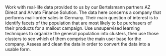 Work with real-life data provided to us by our Bertelsmann partners AZ Direct and Arvato Finance Solution. 
The data here concerns a company that performs mail-order sales in Germany. 
Their main question of interest is to identify facets of the population that are most likely to be purchasers of their products for a mailout campaign. 
Use unsupervised learning techniques to organize the general population into clusters, then use those clusters to see which of them comprise the main user base for the company. 
Assess and clean the data in order to convert the data into a usable form.
